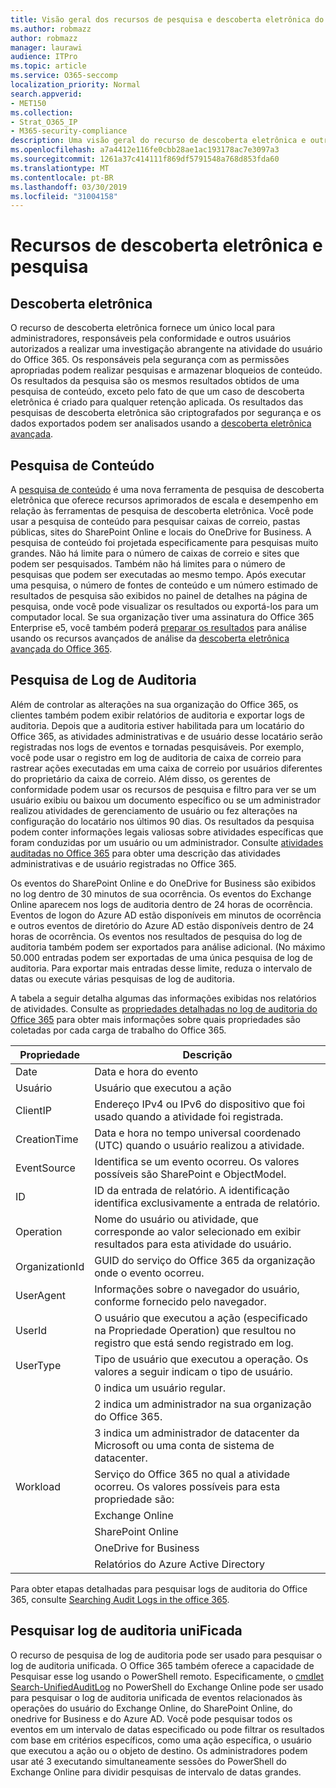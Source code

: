 ```yaml
---
title: Visão geral dos recursos de pesquisa e descoberta eletrônica do Office 365
ms.author: robmazz
author: robmazz
manager: laurawi
audience: ITPro
ms.topic: article
ms.service: O365-seccomp
localization_priority: Normal
search.appverid:
- MET150
ms.collection:
- Strat_O365_IP
- M365-security-compliance
description: Uma visão geral do recurso de descoberta eletrônica e outros recursos de pesquisa no Office 365 para o uso de auditoria e transparência.
ms.openlocfilehash: a7a4412e116fe0cbb28ae1ac193178ac7e3097a3
ms.sourcegitcommit: 1261a37c414111f869df5791548a768d853fda60
ms.translationtype: MT
ms.contentlocale: pt-BR
ms.lasthandoff: 03/30/2019
ms.locfileid: "31004158"
---
```

# <a name="ediscovery-and-search-features"></a>Recursos de descoberta eletrônica e pesquisa 

## <a name="ediscovery"></a>Descoberta eletrônica
O recurso de descoberta eletrônica fornece um único local para administradores, responsáveis pela conformidade e outros usuários autorizados a realizar uma investigação abrangente na atividade do usuário do Office 365. Os responsáveis pela segurança com as permissões apropriadas podem realizar pesquisas e armazenar bloqueios de conteúdo. Os resultados da pesquisa são os mesmos resultados obtidos de uma pesquisa de conteúdo, exceto pelo fato de que um caso de descoberta eletrônica é criado para qualquer retenção aplicada. Os resultados das pesquisas de descoberta eletrônica são criptografados por segurança e os dados exportados podem ser analisados usando a [descoberta eletrônica avançada](https://support.office.com/article/office-365-advanced-ediscovery-fd53438a-a760-45f6-9df4-861b50161ae4).

## <a name="content-search"></a>Pesquisa de Conteúdo
A [pesquisa de conteúdo](https://support.office.com/article/Run-a-Content-Search-in-the-Office-365-Security-Compliance-Center-61852fd9-fe8a-4880-a339-cb19ed3bff4a) é uma nova ferramenta de pesquisa de descoberta eletrônica que oferece recursos aprimorados de escala e desempenho em relação às ferramentas de pesquisa de descoberta eletrônica. Você pode usar a pesquisa de conteúdo para pesquisar caixas de correio, pastas públicas, sites do SharePoint Online e locais do OneDrive for Business. A pesquisa de conteúdo foi projetada especificamente para pesquisas muito grandes. Não há limite para o número de caixas de correio e sites que podem ser pesquisados. Também não há limites para o número de pesquisas que podem ser executadas ao mesmo tempo. Após executar uma pesquisa, o número de fontes de conteúdo e um número estimado de resultados de pesquisa são exibidos no painel de detalhes na página de pesquisa, onde você pode visualizar os resultados ou exportá-los para um computador local. Se sua organização tiver uma assinatura do Office 365 Enterprise e5, você também poderá [preparar os resultados](https://support.office.com/article/Run-a-Content-Search-in-the-Office-365-Security-Compliance-Center-61852fd9-fe8a-4880-a339-cb19ed3bff4a#prepare) para análise usando os recursos avançados de análise da [descoberta eletrônica avançada do Office 365](http://go.microsoft.com/fwlink/p/?LinkID=620116).

## <a name="audit-log-search"></a>Pesquisa de Log de Auditoria
Além de controlar as alterações na sua organização do Office 365, os clientes também podem exibir relatórios de auditoria e exportar logs de auditoria. Depois que a auditoria estiver habilitada para um locatário do Office 365, as atividades administrativas e de usuário desse locatário serão registradas nos logs de eventos e tornadas pesquisáveis. Por exemplo, você pode usar o registro em log de auditoria de caixa de correio para rastrear ações executadas em uma caixa de correio por usuários diferentes do proprietário da caixa de correio. Além disso, os gerentes de conformidade podem usar os recursos de pesquisa e filtro para ver se um usuário exibiu ou baixou um documento específico ou se um administrador realizou atividades de gerenciamento de usuário ou fez alterações na configuração do locatário nos últimos 90 dias. Os resultados da pesquisa podem conter informações legais valiosas sobre atividades específicas que foram conduzidas por um usuário ou um administrador. Consulte [atividades auditadas no Office 365](https://support.office.com/article/Search-the-audit-log-in-the-Office-365-Security-Compliance-Center-0d4d0f35-390b-4518-800e-0c7ec95e946c#auditlogevents) para obter uma descrição das atividades administrativas e de usuário registradas no Office 365.

Os eventos do SharePoint Online e do OneDrive for Business são exibidos no log dentro de 30 minutos de sua ocorrência. Os eventos do Exchange Online aparecem nos logs de auditoria dentro de 24 horas de ocorrência. Eventos de logon do Azure AD estão disponíveis em minutos de ocorrência e outros eventos de diretório do Azure AD estão disponíveis dentro de 24 horas de ocorrência. Os eventos nos resultados de pesquisa do log de auditoria também podem ser exportados para análise adicional. (No máximo 50.000 entradas podem ser exportadas de uma única pesquisa de log de auditoria. Para exportar mais entradas desse limite, reduza o intervalo de datas ou execute várias pesquisas de log de auditoria.

A tabela a seguir detalha algumas das informações exibidas nos relatórios de atividades. Consulte as [propriedades detalhadas no log de auditoria do Office 365](https://support.office.com/article/detailed-properties-in-the-office-365-audit-log-ce004100-9e7f-443e-942b-9b04098fcfc3
) para obter mais informações sobre quais propriedades são coletadas por cada carga de trabalho do Office 365.

| Propriedade | Descrição |
|----------------|----------------------------------------------------------------------------------------------------------------------|
| Date | Data e hora do evento |
| Usuário | Usuário que executou a ação |
| ClientIP | Endereço IPv4 ou IPv6 do dispositivo que foi usado quando a atividade foi registrada. |
| CreationTime | Data e hora no tempo universal coordenado (UTC) quando o usuário realizou a atividade. |
| EventSource | Identifica se um evento ocorreu. Os valores possíveis são SharePoint e ObjectModel. |
| ID | ID da entrada de relatório. A identificação identifica exclusivamente a entrada de relatório. |
| Operation | Nome do usuário ou atividade, que corresponde ao valor selecionado em exibir resultados para esta atividade do usuário. |
| OrganizationId | GUID do serviço do Office 365 da organização onde o evento ocorreu. |
| UserAgent | Informações sobre o navegador do usuário, conforme fornecido pelo navegador. |
| UserId | O usuário que executou a ação (especificado na Propriedade Operation) que resultou no registro que está sendo registrado em log. |
| UserType | Tipo de usuário que executou a operação. Os valores a seguir indicam o tipo de usuário. |
|  | 0 indica um usuário regular. |
|  | 2 indica um administrador na sua organização do Office 365. |
|  | 3 indica um administrador de datacenter da Microsoft ou uma conta de sistema de datacenter. |
| Workload | Serviço do Office 365 no qual a atividade ocorreu. Os valores possíveis para esta propriedade são: |
|  | Exchange Online |
|  | SharePoint Online |
|  | OneDrive for Business |
|  | Relatórios do Azure Active Directory |


Para obter etapas detalhadas para pesquisar logs de auditoria do Office 365, consulte [Searching Audit Logs in the office 365](https://support.office.com/article/Search-the-audit-log-in-the-Office-365-Security-Compliance-Center-0d4d0f35-390b-4518-800e-0c7ec95e946c).

## <a name="search-unified-audit-log"></a>Pesquisar log de auditoria uniFicada
O recurso de pesquisa de log de auditoria pode ser usado para pesquisar o log de auditoria unificada. O Office 365 também oferece a capacidade de Pesquisar esse log usando o PowerShell remoto. Especificamente, o [cmdlet Search-UnifiedAuditLog](https://docs.microsoft.com/powershell/module/exchange/policy-and-compliance-audit/Search-UnifiedAuditLog?view=exchange-ps) no PowerShell do Exchange Online pode ser usado para pesquisar o log de auditoria unificada de eventos relacionados às operações do usuário do Exchange Online, do SharePoint Online, do onedrive for Business e do Azure AD. Você pode pesquisar todos os eventos em um intervalo de datas especificado ou pode filtrar os resultados com base em critérios específicos, como uma ação específica, o usuário que executou a ação ou o objeto de destino. Os administradores podem usar até 3 executando simultaneamente sessões do PowerShell do Exchange Online para dividir pesquisas de intervalo de datas grandes.
